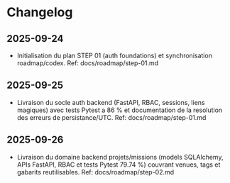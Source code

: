 # Changelog

## 2025-09-24
- Initialisation du plan STEP 01 (auth foundations) et synchronisation roadmap/codex. Ref: docs/roadmap/step-01.md

## 2025-09-25
- Livraison du socle auth backend (FastAPI, RBAC, sessions, liens magiques) avec tests Pytest a 86 % et documentation de la resolution des erreurs de persistance/UTC. Ref: docs/roadmap/step-01.md

## 2025-09-26
- Livraison du domaine backend projets/missions (models SQLAlchemy, APIs FastAPI, RBAC et tests Pytest 79.74 %) couvrant venues, tags et gabarits reutilisables. Ref: docs/roadmap/step-02.md

